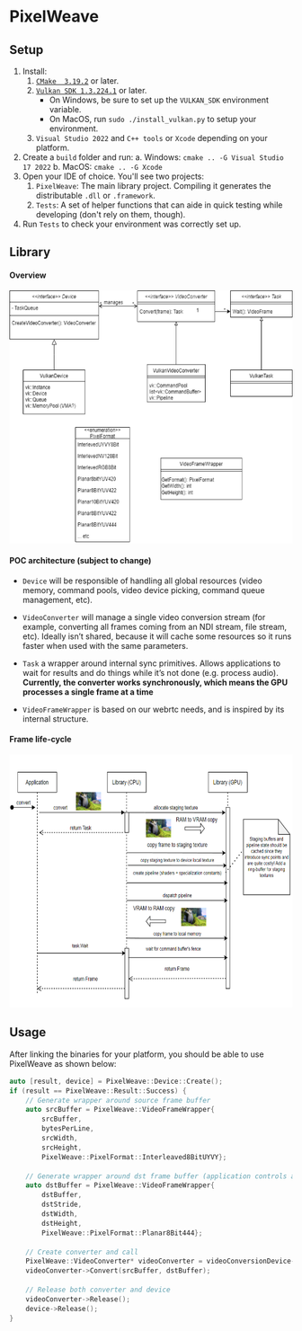 # PixelWeave

## Setup

1. Install:
   1. [`CMake  3.19.2`](https://cmake.org/download/) or later.
   2. [`Vulkan SDK 1.3.224.1`](https://vulkan.lunarg.com/sdk/home) or later.
      - On Windows, be sure to set up the `VULKAN_SDK` environment variable.
      - On MacOS, run  `sudo ./install_vulkan.py` to setup your environment.
   3. `Visual Studio 2022` and `C++ tools` or `Xcode` depending on your platform.
2.  Create a `build` folder and run:
    a. Windows: `cmake .. -G Visual Studio 17 2022`
    b. MacOS: `cmake .. -G Xcode`
3. Open your IDE of choice. You'll see two projects:
   1. `PixelWeave`: The main library project. Compiling it generates the distributable `.dll` or `.framework`.
   2. `Tests`: A set of helper functions that can aide in quick testing while developing (don't rely on them, though).
4. Run `Tests` to check your environment was correctly set up.

## Library

#### Overview

<p align="center">
    <img src="doc/Architecture.png" data-canonical-src="doc/Architecture.png" height="450" />
</p>

#### POC architecture (subject to change)

- `Device` will be responsible of handling all global resources (video memory, command pools, video device picking, command queue management, etc).

- `VideoConverter` will manage a single video conversion stream (for example, converting all frames coming from an NDI stream, file stream, etc). Ideally isn’t shared, because it will cache some resources so it runs faster when used with the same parameters.

- `Task` a wrapper around internal sync primitives. Allows applications to wait for results and do things while it’s not done (e.g. process audio). **Currently, the converter works synchronously, which means the GPU processes a single frame at a time**

- `VideoFrameWrapper` is based on our webrtc needs, and is inspired by its internal structure.

#### Frame life-cycle

<p align="center">
    <img src="doc/FrameLifeCycle.png" data-canonical-src="doc/Architecture.png" height="450" />
</p>

## Usage

After linking the binaries for your platform, you should be able to use PixelWeave as shown below:

```cpp
auto [result, device] = PixelWeave::Device::Create();
if (result == PixelWeave::Result::Success) {
    // Generate wrapper around source frame buffer
    auto srcBuffer = PixelWeave::VideoFrameWrapper{ 
        srcBuffer,
        bytesPerLine,
        srcWidth,
        srcHeight,
        PixelWeave::PixelFormat::Interleaved8BitUYVY};

    // Generate wrapper around dst frame buffer (application controls allocation)
    auto dstBuffer = PixelWeave::VideoFrameWrapper{
        dstBuffer,
        dstStride,
        dstWidth,
        dstHeight,
        PixelWeave::PixelFormat::Planar8Bit444};

    // Create converter and call
    PixelWeave::VideoConverter* videoConverter = videoConversionDevice->CreateVideoConverter();
    videoConverter->Convert(srcBuffer, dstBuffer);

    // Release both converter and device
    videoConverter->Release();
    device->Release();
}
```
